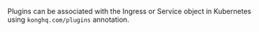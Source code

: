Plugins can be associated with the Ingress or Service object in Kubernetes using `konghq.com/plugins` annotation.
